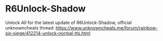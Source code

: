 # R6Unlock-Shadow
Unlock All for the latest update of R6Unlock-Shadow, official unknowncheats thread: https://www.unknowncheats.me/forum/rainbow-six-siege/412214-unlock-normal-tts.html
